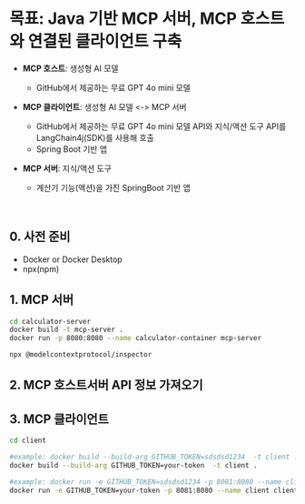 # 목표: Java 기반 MCP 서버, MCP 호스트와 연결된 클라이언트 구축  
  
- **MCP 호스트**: 생성형 AI 모델  
    - GitHub에서 제공하는 무료 GPT 4o mini 모델
        
- **MCP 클라이언트**: 생성형 AI 모델 <-> MCP 서버  
    - GitHub에서 제공하는 무료 GPT 4o mini 모델 API와 지식/액션 도구 API를 LangChain4j(SDK)를 사용해 호출
    - Spring Boot 기반 앱
        
- **MCP 서버**: 지식/액션 도구
    - 계산기 기능(액션)을 가진 SpringBoot 기반 앱
 
<br>        

## 0. 사전 준비
- Docker or Docker Desktop
- npx(npm)

  
## 1. MCP 서버
```bash
cd calculator-server
docker build -t mcp-server .
docker run -p 8080:8080 --name calculator-container mcp-server
```
```bash
npx @modelcontextprotocol/inspector
```

## 2. MCP 호스트서버 API 정보 가져오기



## 3. MCP 클라이언트
```bash
cd client

#example: docker build --build-arg GITHUB_TOKEN=sdsdsd1234  -t client .
docker build --build-arg GITHUB_TOKEN=your-token  -t client .

#example: docker run -e GITHUB_TOKEN=sdsdsd1234 -p 8081:8080 --name client client
docker run -e GITHUB_TOKEN=your-token -p 8081:8080 --name client client
```
